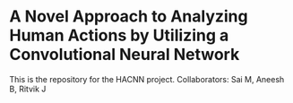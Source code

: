 # A Novel Approach to Analyzing Human Actions by Utilizing a Convolutional Neural Network

This is the repository for the HACNN project. 
Collaborators: Sai M, Aneesh B, Ritvik J
